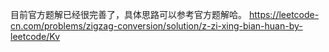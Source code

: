 目前官方题解已经很完善了，具体思路可以参考官方题解哈。
https://leetcode-cn.com/problems/zigzag-conversion/solution/z-zi-xing-bian-huan-by-leetcode/Kv